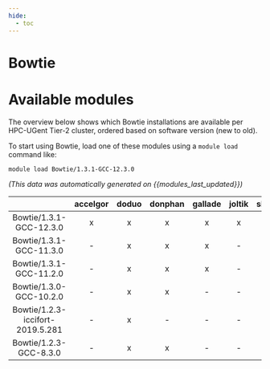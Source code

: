 ```yaml
---
hide:
  - toc
---
```


Bowtie
======

# Available modules


The overview below shows which Bowtie installations are available per HPC-UGent Tier-2 cluster, ordered based on software version (new to old).

To start using Bowtie, load one of these modules using a `module load` command like:

```shell
module load Bowtie/1.3.1-GCC-12.3.0
```

*(This data was automatically generated on {{modules_last_updated}})*  

| |accelgor|doduo|donphan|gallade|joltik|shinx|
| :---: | :---: | :---: | :---: | :---: | :---: | :---: |
|Bowtie/1.3.1-GCC-12.3.0|x|x|x|x|x|x|
|Bowtie/1.3.1-GCC-11.3.0|-|x|x|x|-|-|
|Bowtie/1.3.1-GCC-11.2.0|-|x|x|x|-|-|
|Bowtie/1.3.0-GCC-10.2.0|-|x|x|-|-|-|
|Bowtie/1.2.3-iccifort-2019.5.281|-|x|-|-|-|-|
|Bowtie/1.2.3-GCC-8.3.0|-|x|x|-|-|-|
